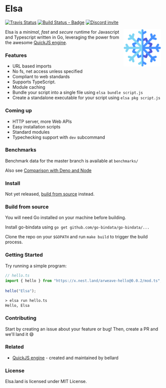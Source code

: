 # Elsa

[![Travis Status](https://travis-ci.com/elsaland/elsa.svg?branch=master)](https://travis-ci.com/elsaland/elsa) [![Build Status - Badge][]][build status] [![Discord invite][]][discord invite link]

<img align="right" src=assets/logo.svg height="120px">

Elsa is a _minimal_, _fast_ and _secure_ runtime for Javascript and Typescript written in Go, leveraging the power from the awesome [QuickJS engine](https://bellard.org/quickjs/).

### Features

- URL based imports
- No fs, net access unless specified
- Compliant to web standards
- Supports TypeScript.
- Module caching
- Bundle your script into a single file using `elsa bundle script.js`
- Create a standalone executable for your script using `elsa pkg script.js`

### Coming up

- HTTP server, more Web APIs
- Easy installation scripts
- Standard modules
- Typechecking support with `dev` subcommand

### Benchmarks

Benchmark data for the master branch is available at `benchmarks/`

Also see [Comparison with Deno and Node](./COMPARISON.md)

### Install

Not yet released, [build from source](#build-from-source) instead.

### Build from source

You will need Go installed on your machine before building.

Install go-bindata using `go get github.com/go-bindata/go-bindata/...`

Clone the repo on your `$GOPATH` and run `make build` to trigger the build process.

### Getting Started

Try running a simple program:

```typescript
// hello.ts
import { hello } from "https://x.nest.land/arweave-hello@0.0.2/mod.ts";

hello("Elsa");
```

```shell script
> elsa run hello.ts
Hello, Elsa
```

### Contributing

Start by creating an issue about your feature or bug! Then, create a PR and we'll land it :smile:

### Related

-  [QuickJS engine](https://bellard.org/quickjs/) - created and maintained by bellard

### License

Elsa.land is licensed under MIT License.

[build status - badge]: https://github.com/elsaland/elsa/workflows/Build/badge.svg
[build status]: https://github.com/elsaland/elsa/actions
[discord invite]: https://img.shields.io/discord/757562931725467709?color=697EC4&label=Discord&logo=discord&logoColor=FDFEFE&style=flat-square
[discord invite link]: https://discord.gg/Dw534ZY
